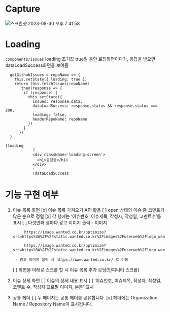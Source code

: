 # Capture
![스크린샷 2023-08-30 오후 7 41 58](https://github.com/kimxminsu/kimxminsu.github.io/assets/35947676/66df8295-e1f3-464b-8d4d-7297883d1822)

# Loading

`components/issues`
loading 초기값 true일 동안 로딩화면이다가, 응답을 받으면 dataLoadSuccess화면을 보여줌

```
  getGithubIssues = repoName => {
    this.setState({ loading: true })
    return this.fetchIssues(repoName)
      .then(response => {
        if (response) {
          this.setState({
            issues: response.data,
            dataLoadSuccess: response.status && response.status === 200,
            loading: false,
            headerRepoName: repoName
          })
        }
      })
  }
```

```
{loading
            ?
            <div className='loading-screen'>
              <h1>로딩중</h1>
            </div>
            :
            !dataLoadSuccess
```

# 기능 구현 여부
1. 이슈 목록 화면
    [x] 이슈 목록 가져오기 API 활용
    [ ] open 상태의 이슈 중 코멘트가 많은 순으로 정렬
    [x] 각 행에는 ‘이슈번호, 이슈제목, 작성자, 작성일, 코멘트수’를 표시
    [ ] 다섯번째 셀마다 광고 이미지 출력
        - 이미지
            
            https://image.wanted.co.kr/optimize?src=https%3A%2F%2Fstatic.wanted.co.kr%2Fimages%2Fuserweb%2Flogo_wanted_black.png&w=110&q=100
            
            https://image.wanted.co.kr/optimize?src=https%3A%2F%2Fstatic.wanted.co.kr%2Fimages%2Fuserweb%2Flogo_wanted_black.png&w=110&q=100
            
        - 광고 이미지 클릭 시 https://www.wanted.co.kr/ 로 이동
    [ ] 화면을 아래로 스크롤 할 시 이슈 목록 추가 로딩(인피니티 스크롤)

1. 이슈 상세 화면
    [ ] 이슈의 상세 내용 표시
    [ ] ‘이슈번호, 이슈제목, 작성자, 작성일, 코멘트 수, 작성자 프로필 이미지, 본문' 표시
    
2. 공통 헤더
    [ ] 두 페이지는 공통 헤더를 공유합니다.
    [x] 헤더에는 Organization Name / Repository Name이 표시됩니다.
